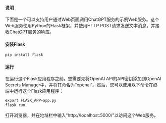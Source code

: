 #### 说明
下面是一个可以支持用户通过Web页面调用ChatGPT服务的示例Web服务。这个Web服务使用Python的Flask框架，并使用HTTP POST请求发送文本消息，并接收ChatGPT服务的响应。
#### 安装Flask
```python
pip install flask
```
#### 运行
在运行这个Flask应用程序之前，您需要先将OpenAI API的API密钥添加到OpenAI Secrets Manager中，并将其命名为“openai”。然后，您可以使用以下命令在终端中运行这个Flask应用程序：
```python
export FLASK_APP=app.py
flask run
```
打开浏览器，并在地址栏中输入“http://localhost:5000/”以访问这个Web服务。
